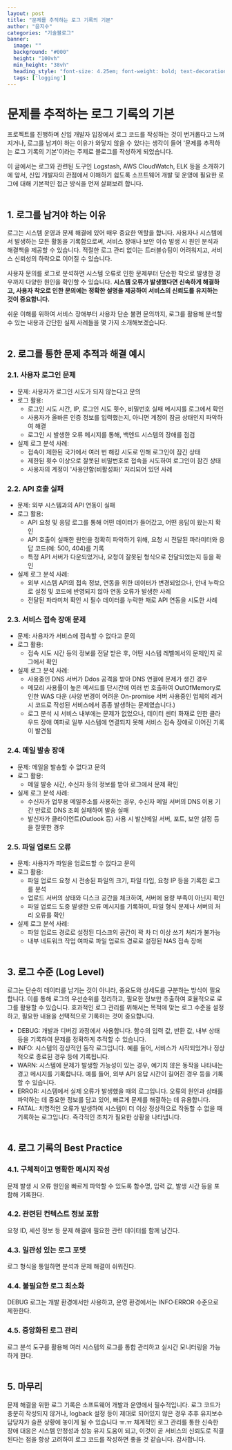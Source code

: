 ```yaml
---
layout: post  
title: "문제를 추적하는 로그 기록의 기본"
author: "윤지수"
categories: "기술블로그"
banner:
  image: ""
  background: "#000"
  height: "100vh"
  min_height: "38vh"
  heading_style: "font-size: 4.25em; font-weight: bold; text-decoration: underline"
  tags: ['logging']
---
```




# 문제를 추적하는 로그 기록의 기본
프로젝트를 진행하며 신입 개발자 입장에서 로그 코드를 작성하는 것이 번거롭다고 느껴지거나, 로그를 남겨야 하는 이유가 와닿지 않을 수 있다는 생각이 들어 '문제를 추적하는 로그 기록의 기본'이라는 주제로 블로그를 작성하게 되었습니다.

이 글에서는 로그와 관련된 도구인 Logstash, AWS CloudWatch, ELK 등을 소개하기에 앞서, 신입 개발자의 관점에서 이해하기 쉽도록 소프트웨어 개발 및 운영에 필요한 로그에 대해 기본적인 접근 방식을 먼저 살펴보려 합니다.
</br></br>

## 1. 로그를 남겨야 하는 이유
로그는 시스템 운영과 문제 해결에 있어 매우 중요한 역할을 합니다. 사용자나 시스템에서 발생하는 모든 활동을 기록함으로써, 서비스 장애나 보안 이슈 발생 시 원인 분석과 해결책을 제공할 수 있습니다. 적절한 로그 관리 없이는 트러블슈팅이 어려워지고, 서비스 신뢰성의 하락으로 이어질 수 있습니다. 

사용자 문의를 로그로 분석하면 시스템 오류로 인한 문제부터 단순한 착오로 발생한 경우까지 다양한 원인을 확인할 수 있습니다. **시스템 오류가 발생했다면 신속하게 해결하고, 사용자 착오로 인한 문의에는 정확한 설명을 제공하여 서비스의 신뢰도를 유지하는 것이 중요합니다.**

쉬운 이해를 위하여 서비스 장애부터 사용자 단순 불편 문의까지, 로그를 활용해 분석할 수 있는 내용과 간단한 실제 사례들을 몇 가지 소개해보겠습니다.
</br></br>

## 2. 로그를 통한 문제 추적과 해결 예시
### 2.1. 사용자 로그인 문제
- 문제: 사용자가 로그인 시도가 되지 않는다고 문의
- 로그 활용:
  - 로그인 시도 시간, IP, 로그인 시도 횟수, 비밀번호 실패 메시지를 로그에서 확인
  - 사용자가 올바른 인증 정보를 입력했는지, 아니면 계정이 잠금 상태인지 파악하여 해결
  - 로그인 시 발생한 오류 메시지를 통해, 백엔드 시스템의 장애를 점검
- 실제 로그 분석 사례:
  - 접속이 제한된 국가에서 여러 번 해킹 시도로 인해 로그인이 잠긴 상태 
  - 제한된 횟수 이상으로 잘못된 비밀번호로 접속을 시도하여 로그인이 잠긴 상태
  - 사용자의 계정이 '사용안함(비활성화)' 처리되어 있던 사례
    
### 2.2. API 호출 실패
- 문제: 외부 시스템과의 API 연동이 실패
- 로그 활용:
  - API 요청 및 응답 로그를 통해 어떤 데이터가 들어갔고, 어떤 응답이 왔는지 확인
  - API 호출이 실패한 원인을 정확히 파악하기 위해, 요청 시 전달된 파라미터와 응답 코드(예: 500, 404)를 기록
  - 특정 API 서버가 다운되었거나, 요청이 잘못된 형식으로 전달되었는지 등을 확인
- 실제 로그 분석 사례:
  - 외부 시스템 API의 접속 정보, 연동을 위한 데이터가 변경되었으나, 안내 누락으로 설정 및 코드에 반영되지 않아 연동 오류가 발생한 사례
  - 전달된 파라미처 확인 시 필수 데이터를 누락한 채로 API 연동을 시도한 사례
  
### 2.3. 서비스 접속 장애 문제
- 문제: 사용자가 서비스에 접속할 수 없다고 문의
- 로그 활용:
  - 접속 시도 시간 등의 정보를 전달 받은 후, 어떤 시스템 레벨에서의 문제인지 로그에서 확인
- 실제 로그 분석 사례:
  - 사용중인 DNS 서버가 Ddos 공격을 받아 DNS 연결에 문제가 생긴 경우  
  - 메모리 사용률이 높은 메서드를 단시간에 여러 번 호출하여 OutOfMemory로 인한 WAS 다운
  (사양 변경이 어려운 On-promise 서버 사용중인 업체의 레거시 코드로 작성된 서비스에서 종종 발생하는 문제였습니다.)
  - 로그 분석 시 서비스 내부에는 문제가 없었으나, 데이터 센터 화재로 인한 클라우드 장애 여파로 일부 시스템에 연결되지 못해 서비스 접속 장애로 이어진 기록이 발견됨
 
### 2.4. 메일 발송 장애
- 문제: 메일을 발송할 수 없다고 문의
- 로그 활용:
  - 메일 발송 시간, 수신자 등의 정보를 받아 로그에서 문제 확인 
- 실제 로그 분석 사례:
  - 수신자가 업무용 메일주소를 사용하는 경우, 수신자 메일 서버의 DNS 이용 기간 만료로 DNS 조회 실패하여 발송 실패
  - 발신자가 클라이언트(Outlook 등) 사용 시 발신메일 서버, 포트, 보안 설정 등을 잘못한 경우

### 2.5. 파일 업로드 오류
- 문제: 사용자가 파일을 업로드할 수 없다고 문의
- 로그 활용:
  - 파일 업로드 요청 시 전송된 파일의 크기, 파일 타입, 요청 IP 등을 기록한 로그를 분석
  - 업로드 서버의 상태와 디스크 공간을 체크하여, 서버에 용량 부족이 아닌지 확인
  - 파일 업로드 도중 발생한 오류 메시지를 기록하여, 파일 형식 문제나 서버의 처리 오류를 확인
- 실제 로그 분석 사례:
  - 파일 업로드 경로로 설정된 디스크의 공간이 꽉 차 더 이상 쓰기 처리가 불가능
  - 내부 네트워크 작업 여파로 파일 업로드 경로로 설정된 NAS 접속 장애 
</br></br>

## 3. 로그 수준 (Log Level)
 로그는 단순히 데이터를 남기는 것이 아니라, 중요도와 상세도를 구분하는 방식이 필요합니다. 이를 통해 로그의 우선순위를 정리하고, 필요한 정보만 추출하여 효율적으로 로그를 활용할 수 있습니다. 효과적인 로그 관리를 위해서는 목적에 맞는 로그 수준을 설정하고, 필요한 내용을 선택적으로 기록하는 것이 중요합니다.

- DEBUG: 개발과 디버깅 과정에서 사용합니다. 함수의 입력 값, 반환 값, 내부 상태 등을 기록하여 문제를 정확하게 추적할 수 있습니다.
- INFO: 시스템의 정상적인 동작 로그입니다. 예를 들어, 서비스가 시작되었거나 정상적으로 종료된 경우 등에 기록됩니다.
- WARN: 시스템에 문제가 발생할 가능성이 있는 경우, 예기치 않은 동작을 나타내는 경고 메시지를 기록합니다. 예를 들어, 외부 API 응답 시간이 길어진 경우 등을 기록할 수 있습니다.
- ERROR: 시스템에서 실제 오류가 발생했을 때의 로그입니다. 오류의 원인과 상태를 파악하는 데 중요한 정보를 담고 있어, 빠르게 문제를 해결하는 데 유용합니다.
- FATAL: 치명적인 오류가 발생하여 시스템이 더 이상 정상적으로 작동할 수 없을 때 기록하는 로그입니다. 즉각적인 조치가 필요한 상황을 나타냅니다.
</br></br>

## 4. 로그 기록의 Best Practice
### 4.1. 구체적이고 명확한 메시지 작성
문제 발생 시 오류 원인을 빠르게 파악할 수 있도록 함수명, 입력 값, 발생 시간 등을 포함해 기록한다.
### 4.2. 관련된 컨텍스트 정보 포함
요청 ID, 세션 정보 등 문제 해결에 필요한 관련 데이터를 함께 남긴다.
### 4.3. 일관성 있는 로그 포맷
로그 형식을 통일하면 분석과 문제 해결이 쉬워진다.
### 4.4. 불필요한 로그 최소화
DEBUG 로그는 개발 환경에서만 사용하고, 운영 환경에서는 INFO·ERROR 수준으로 제한한다.
### 4.5. 중앙화된 로그 관리
로그 분석 도구를 활용해 여러 시스템의 로그를 통합 관리하고 실시간 모니터링을 가능하게 한다.
</br></br>

## 5. 마무리
문제 해결을 위한 로그 기록은 소프트웨어 개발과 운영에서 필수적입니다. 로그 코드가 충분히 작성되지 않거나, logback 설정 등이 제대로 되어있지 않은 경우 추후 유지보수 담당자가 슬픈 상황에 놓이게 될 수 있습니다 ㅠ.ㅠ  체계적인 로그 관리를 통한 신속한 장애 대응은 시스템 안정성과 성능 유지 도움이 되고, 이것이 곧 서비스의 신뢰도로 직결된다는 점을 항상 고려하여 로그 코드를 작성하면 좋을 것 같습니다. 감사합니다.
